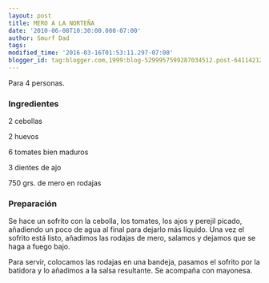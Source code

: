 ```yaml
---
layout: post
title: MERO A LA NORTEÑA
date: '2010-06-08T10:30:00.000-07:00'
author: Smurf Dad
tags: 
modified_time: '2016-03-16T01:53:11.297-07:00'
blogger_id: tag:blogger.com,1999:blog-5299957599287034512.post-641142120376024650
---
```


Para 4 personas.

<h3>Ingredientes</h3>

2 cebollas

2 huevos

6 tomates bien maduros

3 dientes de ajo

750 grs. de mero en rodajas

<h3>Preparación</h3>

Se hace un sofrito con la cebolla, los tomates, los ajos y perejil picado, añadiendo un poco de agua al final para dejarlo más líquido. Una vez el sofrito está listo, añadimos las rodajas de mero, salamos y dejamos que se haga a fuego bajo.

Para servir, colocamos las rodajas en una bandeja, pasamos el sofrito por la batidora y lo añadimos a la salsa resultante. Se acompaña con mayonesa.

